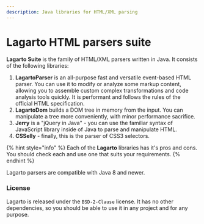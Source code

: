 ```yaml
---
description: Java libraries for HTML/XML parsing
---
```


# Lagarto HTML parsers suite

**Lagarto Suite** is the family of HTML/XML parsers written in Java. It consists of the following libraries:

1. **LagartoParser** is an all-purpose fast and versatile event-based HTML parser. You can use it to modify or analyze some markup content, allowing you to assemble custom complex transformations and code analysis tools quickly. It is performant and follows the rules of the official HTML specification.
2. **LagartoDom** builds a DOM tree in memory from the input. You can manipulate a tree more conveniently, with minor performance sacrifice.
3. **Jerry** is a "jQuery in Java" - you can use the familiar syntax of JavaScript library inside of Java to parse and manipulate HTML.
4. **CSSelly** - finally, this is the parser of CSS3 selectors.

{% hint style="info" %}
Each of the **Lagarto** libraries has it's pros and cons. You should check each and use one that suits your requirements.
{% endhint %}

Lagarto parsers are compatible with Java 8 and newer.

### License

Lagarto is released under the `BSD-2-Clause` license. It has no other dependencies, so you should be able to use it in any project and for any purpose.

